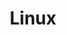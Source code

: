 ---
title: "Linux"
layout: category
permalink: /categories/linux/
author_profile: true
taxonomy: Linux
sidebar:
  nav: "categories"
---